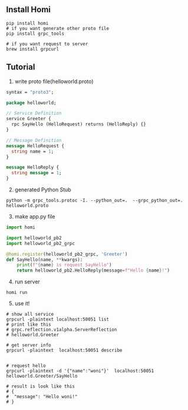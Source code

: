 ## Install Homi
```shell script
pip install homi
# if you want generate other proto file
pip install grpc_tools

# if you want request to server
brew install grpcurl
```

## Tutorial
1. write proto file(helloworld.proto)
```proto
syntax = "proto3";

package helloworld;

// Service Definition
service Greeter {
  rpc SayHello (HelloRequest) returns (HelloReply) {}
}

// Message Definition
message HelloRequest {
  string name = 1;
}

message HelloReply {
  string message = 1;
}
```

2. generated Python Stub
```shell script
python -m grpc_tools.protoc -I. --python_out=.  --grpc_python_out=. helloworld.proto
```

3. make app.py file
```python
import homi

import helloworld_pb2
import helloworld_pb2_grpc

@homi.register(helloworld_pb2_grpc, 'Greeter')
def SayHello(name, **kwargs):
    print(f"{name} is request SayHello")
    return helloworld_pb2.HelloReply(message=f"Hello {name}!")

```

4. run server
```shell script
homi run
```

5. use it!
```shell script
# show all service
grpcurl -plaintext localhost:50051 list
# print like this
# grpc.reflection.v1alpha.ServerReflection
# helloworld.Greeter

# get server info
grpcurl -plaintext  localhost:50051 describe


# request hello
grpcurl -plaintext -d '{"name":"woni"}'  localhost:50051 helloworld.Greeter/SayHello

# result is look like this
# {
#  "message": "Hello woni!"
# }

```